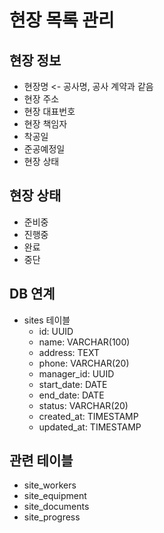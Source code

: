 # 현장 목록 관리

## 현장 정보
- 현장명 <- 공사명, 공사 계약과 같음
- 현장 주소
- 현장 대표번호
- 현장 책임자
- 착공일
- 준공예정일
- 현장 상태

## 현장 상태
- 준비중
- 진행중
- 완료
- 중단

## DB 연계
- sites 테이블
  - id: UUID
  - name: VARCHAR(100)
  - address: TEXT
  - phone: VARCHAR(20)
  - manager_id: UUID
  - start_date: DATE
  - end_date: DATE
  - status: VARCHAR(20)
  - created_at: TIMESTAMP
  - updated_at: TIMESTAMP

## 관련 테이블
- site_workers
- site_equipment
- site_documents
- site_progress 